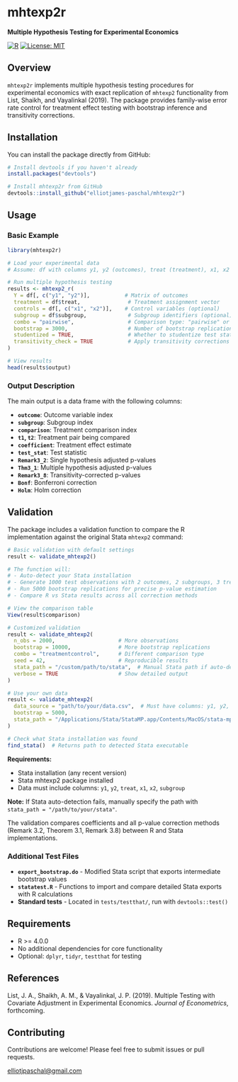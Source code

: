 # mhtexp2r

**Multiple Hypothesis Testing for Experimental Economics**

[![R](https://img.shields.io/badge/R-%3E%3D4.0.0-blue.svg)](https://www.r-project.org/)
[![License: MIT](https://img.shields.io/badge/License-MIT-yellow.svg)](https://opensource.org/licenses/MIT)

## Overview

`mhtexp2r` implements multiple hypothesis testing procedures for experimental economics with exact replication of `mhtexp2` functionality from List, Shaikh, and Vayalinkal (2019). The package provides family-wise error rate control for treatment effect testing with bootstrap inference and transitivity corrections.

## Installation

You can install the package directly from GitHub:

```r
# Install devtools if you haven't already
install.packages("devtools")

# Install mhtexp2r from GitHub
devtools::install_github("elliotjames-paschal/mhtexp2r")
```

## Usage

### Basic Example

```r
library(mhtexp2r)

# Load your experimental data
# Assume: df with columns y1, y2 (outcomes), treat (treatment), x1, x2 (controls), subgroup

# Run multiple hypothesis testing
results <- mhtexp2_r(
  Y = df[, c("y1", "y2")],           # Matrix of outcomes
  treatment = df$treat,               # Treatment assignment vector
  controls = df[, c("x1", "x2")],    # Control variables (optional)
  subgroup = df$subgroup,             # Subgroup identifiers (optional)
  combo = "pairwise",                 # Comparison type: "pairwise" or "treatmentcontrol"
  bootstrap = 3000,                   # Number of bootstrap replications
  studentized = TRUE,                 # Whether to studentize test statistics
  transitivity_check = TRUE           # Apply transitivity corrections
)

# View results
head(results$output)
```

### Output Description

The main output is a data frame with the following columns:

- **`outcome`**: Outcome variable index
- **`subgroup`**: Subgroup index  
- **`comparison`**: Treatment comparison index
- **`t1`, `t2`**: Treatment pair being compared
- **`coefficient`**: Treatment effect estimate
- **`test_stat`**: Test statistic
- **`Remark3_2`**: Single hypothesis adjusted p-values
- **`Thm3_1`**: Multiple hypothesis adjusted p-values  
- **`Remark3_8`**: Transitivity-corrected p-values
- **`Bonf`**: Bonferroni correction
- **`Holm`**: Holm correction

## Validation

The package includes a validation function to compare the R implementation against the original Stata `mhtexp2` command:

```r
# Basic validation with default settings
result <- validate_mhtexp2()

# The function will:
# - Auto-detect your Stata installation
# - Generate 1000 test observations with 2 outcomes, 2 subgroups, 3 treatments
# - Run 5000 bootstrap replications for precise p-value estimation
# - Compare R vs Stata results across all correction methods

# View the comparison table
View(result$comparison)

# Customized validation
result <- validate_mhtexp2(
  n_obs = 2000,                    # More observations
  bootstrap = 10000,               # More bootstrap replications  
  combo = "treatmentcontrol",      # Different comparison type
  seed = 42,                       # Reproducible results
  stata_path = "/custom/path/to/stata",  # Manual Stata path if auto-detection fails
  verbose = TRUE                   # Show detailed output
)

# Use your own data
result <- validate_mhtexp2(
  data_source = "path/to/your/data.csv",  # Must have columns: y1, y2, treat, x1, x2, subgroup
  bootstrap = 5000,
  stata_path = "/Applications/Stata/StataMP.app/Contents/MacOS/stata-mp"  # Specify Stata location
)

# Check what Stata installation was found
find_stata()  # Returns path to detected Stata executable
```

**Requirements:**
- Stata installation (any recent version)
- Stata mhtexp2 package installed
- Data must include columns: `y1`, `y2`, `treat`, `x1`, `x2`, `subgroup`

**Note:** If Stata auto-detection fails, manually specify the path with `stata_path = "/path/to/your/stata"`.

The validation compares coefficients and all p-value correction methods (Remark 3.2, Theorem 3.1, Remark 3.8) between R and Stata implementations.

### Additional Test Files

- **`export_bootstrap.do`** - Modified Stata script that exports intermediate bootstrap values
- **`statatest.R`** - Functions to import and compare detailed Stata exports with R calculations
- **Standard tests** - Located in `tests/testthat/`, run with `devtools::test()`

## Requirements

- R >= 4.0.0
- No additional dependencies for core functionality
- Optional: `dplyr`, `tidyr`, `testthat` for testing

## References

List, J. A., Shaikh, A. M., & Vayalinkal, J. P. (2019). Multiple Testing with Covariate Adjustment in Experimental Economics. *Journal of Econometrics*, forthcoming.

## Contributing

Contributions are welcome! Please feel free to submit issues or pull requests.

elliotjpaschal@gmail.com

